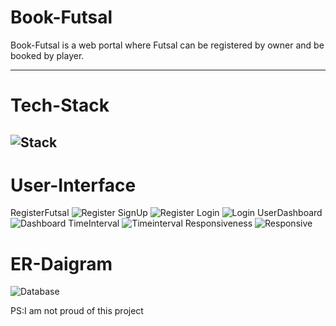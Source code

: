 # Book-Futsal
Book-Futsal is a web portal where Futsal can be registered by owner and be booked by player.

---
# Tech-Stack
![Stack](https://github.com/Aashish69-96/Book-Futsal/blob/main/images/stack.png)
---
# User-Interface

RegisterFutsal
![Register](https://github.com/Aashish69-96/Book-Futsal/blob/main/images/register.png)
SignUp
![Register](https://github.com/Aashish69-96/Book-Futsal/blob/main/images/signup.png)
Login
![Login](https://github.com/Aashish69-96/Book-Futsal/blob/main/images/login.png)
UserDashboard
![Dashboard](https://github.com/Aashish69-96/Book-Futsal/blob/main/images/dashboard.png)
TimeInterval
![Timeinterval](https://github.com/Aashish69-96/Book-Futsal/blob/main/images/timeinterval2.png)
Responsiveness
![Responsive](https://github.com/Aashish69-96/Book-Futsal/blob/main/images/Responsive.png)

# ER-Daigram


![Database](https://github.com/Aashish69-96/Book-Futsal/blob/main/images/database.png)


PS:I am not proud of this project 
